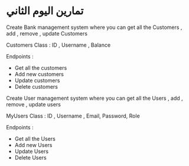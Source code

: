 # تمارين اليوم الثاني

Create Bank management system where you can get all the Customers , add , remove , update Customers

Customers Class :
ID , Username  , Balance

Endpoints :

- Get all the customers
- Add new customers
- Update customers 
- Delete customers 


Create User management system where you can get all the Users , add , remove , update users

MyUsers Class :
ID , Username  , Email, Password, Role

Endpoints :

- Get all the Users
- Add new Users
- Update Users 
- Delete Users 
